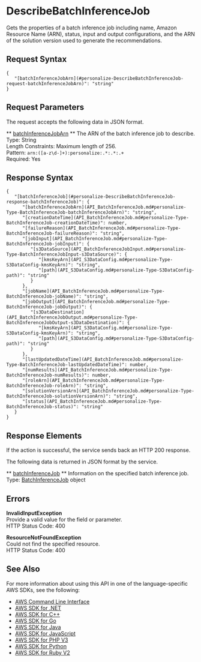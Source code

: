 # DescribeBatchInferenceJob<a name="API_DescribeBatchInferenceJob"></a>

Gets the properties of a batch inference job including name, Amazon Resource Name \(ARN\), status, input and output configurations, and the ARN of the solution version used to generate the recommendations\.

## Request Syntax<a name="API_DescribeBatchInferenceJob_RequestSyntax"></a>

```
{
   "[batchInferenceJobArn](#personalize-DescribeBatchInferenceJob-request-batchInferenceJobArn)": "string"
}
```

## Request Parameters<a name="API_DescribeBatchInferenceJob_RequestParameters"></a>

The request accepts the following data in JSON format\.

 ** [batchInferenceJobArn](#API_DescribeBatchInferenceJob_RequestSyntax) **   <a name="personalize-DescribeBatchInferenceJob-request-batchInferenceJobArn"></a>
The ARN of the batch inference job to describe\.  
Type: String  
Length Constraints: Maximum length of 256\.  
Pattern: `arn:([a-z\d-]+):personalize:.*:.*:.+`   
Required: Yes

## Response Syntax<a name="API_DescribeBatchInferenceJob_ResponseSyntax"></a>

```
{
   "[batchInferenceJob](#personalize-DescribeBatchInferenceJob-response-batchInferenceJob)": { 
      "[batchInferenceJobArn](API_BatchInferenceJob.md#personalize-Type-BatchInferenceJob-batchInferenceJobArn)": "string",
      "[creationDateTime](API_BatchInferenceJob.md#personalize-Type-BatchInferenceJob-creationDateTime)": number,
      "[failureReason](API_BatchInferenceJob.md#personalize-Type-BatchInferenceJob-failureReason)": "string",
      "[jobInput](API_BatchInferenceJob.md#personalize-Type-BatchInferenceJob-jobInput)": { 
         "[s3DataSource](API_BatchInferenceJobInput.md#personalize-Type-BatchInferenceJobInput-s3DataSource)": { 
            "[kmsKeyArn](API_S3DataConfig.md#personalize-Type-S3DataConfig-kmsKeyArn)": "string",
            "[path](API_S3DataConfig.md#personalize-Type-S3DataConfig-path)": "string"
         }
      },
      "[jobName](API_BatchInferenceJob.md#personalize-Type-BatchInferenceJob-jobName)": "string",
      "[jobOutput](API_BatchInferenceJob.md#personalize-Type-BatchInferenceJob-jobOutput)": { 
         "[s3DataDestination](API_BatchInferenceJobOutput.md#personalize-Type-BatchInferenceJobOutput-s3DataDestination)": { 
            "[kmsKeyArn](API_S3DataConfig.md#personalize-Type-S3DataConfig-kmsKeyArn)": "string",
            "[path](API_S3DataConfig.md#personalize-Type-S3DataConfig-path)": "string"
         }
      },
      "[lastUpdatedDateTime](API_BatchInferenceJob.md#personalize-Type-BatchInferenceJob-lastUpdatedDateTime)": number,
      "[numResults](API_BatchInferenceJob.md#personalize-Type-BatchInferenceJob-numResults)": number,
      "[roleArn](API_BatchInferenceJob.md#personalize-Type-BatchInferenceJob-roleArn)": "string",
      "[solutionVersionArn](API_BatchInferenceJob.md#personalize-Type-BatchInferenceJob-solutionVersionArn)": "string",
      "[status](API_BatchInferenceJob.md#personalize-Type-BatchInferenceJob-status)": "string"
   }
}
```

## Response Elements<a name="API_DescribeBatchInferenceJob_ResponseElements"></a>

If the action is successful, the service sends back an HTTP 200 response\.

The following data is returned in JSON format by the service\.

 ** [batchInferenceJob](#API_DescribeBatchInferenceJob_ResponseSyntax) **   <a name="personalize-DescribeBatchInferenceJob-response-batchInferenceJob"></a>
Information on the specified batch inference job\.  
Type: [BatchInferenceJob](API_BatchInferenceJob.md) object

## Errors<a name="API_DescribeBatchInferenceJob_Errors"></a>

 **InvalidInputException**   
Provide a valid value for the field or parameter\.  
HTTP Status Code: 400

 **ResourceNotFoundException**   
Could not find the specified resource\.  
HTTP Status Code: 400

## See Also<a name="API_DescribeBatchInferenceJob_SeeAlso"></a>

For more information about using this API in one of the language\-specific AWS SDKs, see the following:
+  [AWS Command Line Interface](https://docs.aws.amazon.com/goto/aws-cli/personalize-2018-05-22/DescribeBatchInferenceJob) 
+  [AWS SDK for \.NET](https://docs.aws.amazon.com/goto/DotNetSDKV3/personalize-2018-05-22/DescribeBatchInferenceJob) 
+  [AWS SDK for C\+\+](https://docs.aws.amazon.com/goto/SdkForCpp/personalize-2018-05-22/DescribeBatchInferenceJob) 
+  [AWS SDK for Go](https://docs.aws.amazon.com/goto/SdkForGoV1/personalize-2018-05-22/DescribeBatchInferenceJob) 
+  [AWS SDK for Java](https://docs.aws.amazon.com/goto/SdkForJava/personalize-2018-05-22/DescribeBatchInferenceJob) 
+  [AWS SDK for JavaScript](https://docs.aws.amazon.com/goto/AWSJavaScriptSDK/personalize-2018-05-22/DescribeBatchInferenceJob) 
+  [AWS SDK for PHP V3](https://docs.aws.amazon.com/goto/SdkForPHPV3/personalize-2018-05-22/DescribeBatchInferenceJob) 
+  [AWS SDK for Python](https://docs.aws.amazon.com/goto/boto3/personalize-2018-05-22/DescribeBatchInferenceJob) 
+  [AWS SDK for Ruby V2](https://docs.aws.amazon.com/goto/SdkForRubyV2/personalize-2018-05-22/DescribeBatchInferenceJob) 